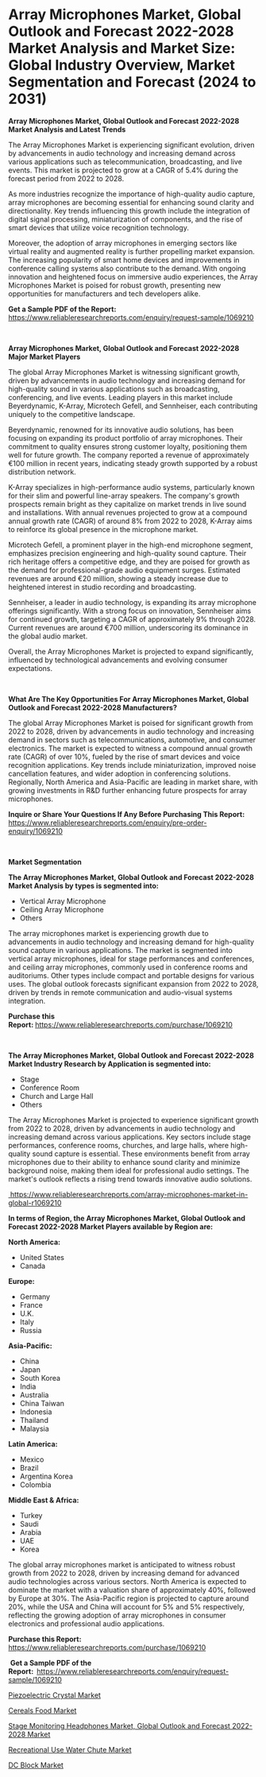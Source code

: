 <p><h1>Array Microphones Market, Global Outlook and Forecast 2022-2028 Market Analysis and Market Size: Global Industry Overview, Market Segmentation and Forecast (2024 to 2031)</h1></p><p><strong>Array Microphones Market, Global Outlook and Forecast 2022-2028 Market Analysis and Latest Trends</strong></p>
<p><p>The Array Microphones Market is experiencing significant evolution, driven by advancements in audio technology and increasing demand across various applications such as telecommunication, broadcasting, and live events. This market is projected to grow at a CAGR of 5.4% during the forecast period from 2022 to 2028. </p><p>As more industries recognize the importance of high-quality audio capture, array microphones are becoming essential for enhancing sound clarity and directionality. Key trends influencing this growth include the integration of digital signal processing, miniaturization of components, and the rise of smart devices that utilize voice recognition technology. </p><p>Moreover, the adoption of array microphones in emerging sectors like virtual reality and augmented reality is further propelling market expansion. The increasing popularity of smart home devices and improvements in conference calling systems also contribute to the demand. With ongoing innovation and heightened focus on immersive audio experiences, the Array Microphones Market is poised for robust growth, presenting new opportunities for manufacturers and tech developers alike.</p></p>
<p><strong>Get a Sample PDF of the Report:&nbsp;</strong> <a href="https://www.reliableresearchreports.com/enquiry/request-sample/1069210?utm_campaign=3&utm_medium=2&utm_source=Github&utm_content=ia&utm_term=04122024&utm_id=array-microphones-market-global-outlook-and-forecast-2022-2028">https://www.reliableresearchreports.com/enquiry/request-sample/1069210</a></p>
<p>&nbsp;</p>
<p><strong>Array Microphones Market, Global Outlook and Forecast 2022-2028 Major Market Players</strong></p>
<p><p>The global Array Microphones Market is witnessing significant growth, driven by advancements in audio technology and increasing demand for high-quality sound in various applications such as broadcasting, conferencing, and live events. Leading players in this market include Beyerdynamic, K-Array, Microtech Gefell, and Sennheiser, each contributing uniquely to the competitive landscape.</p><p>Beyerdynamic, renowned for its innovative audio solutions, has been focusing on expanding its product portfolio of array microphones. Their commitment to quality ensures strong customer loyalty, positioning them well for future growth. The company reported a revenue of approximately €100 million in recent years, indicating steady growth supported by a robust distribution network.</p><p>K-Array specializes in high-performance audio systems, particularly known for their slim and powerful line-array speakers. The company's growth prospects remain bright as they capitalize on market trends in live sound and installations. With annual revenues projected to grow at a compound annual growth rate (CAGR) of around 8% from 2022 to 2028, K-Array aims to reinforce its global presence in the microphone market.</p><p>Microtech Gefell, a prominent player in the high-end microphone segment, emphasizes precision engineering and high-quality sound capture. Their rich heritage offers a competitive edge, and they are poised for growth as the demand for professional-grade audio equipment surges. Estimated revenues are around €20 million, showing a steady increase due to heightened interest in studio recording and broadcasting.</p><p>Sennheiser, a leader in audio technology, is expanding its array microphone offerings significantly. With a strong focus on innovation, Sennheiser aims for continued growth, targeting a CAGR of approximately 9% through 2028. Current revenues are around €700 million, underscoring its dominance in the global audio market. </p><p>Overall, the Array Microphones Market is projected to expand significantly, influenced by technological advancements and evolving consumer expectations.</p></p>
<p>&nbsp;</p>
<p><strong>What Are The Key Opportunities For Array Microphones Market, Global Outlook and Forecast 2022-2028 Manufacturers?</strong></p>
<p><p>The global Array Microphones Market is poised for significant growth from 2022 to 2028, driven by advancements in audio technology and increasing demand in sectors such as telecommunications, automotive, and consumer electronics. The market is expected to witness a compound annual growth rate (CAGR) of over 10%, fueled by the rise of smart devices and voice recognition applications. Key trends include miniaturization, improved noise cancellation features, and wider adoption in conferencing solutions. Regionally, North America and Asia-Pacific are leading in market share, with growing investments in R&D further enhancing future prospects for array microphones.</p></p>
<p><strong>Inquire or Share Your Questions If Any Before Purchasing This Report:</strong> <a href="https://www.reliableresearchreports.com/enquiry/pre-order-enquiry/1069210?utm_campaign=3&utm_medium=2&utm_source=Github&utm_content=ia&utm_term=04122024&utm_id=array-microphones-market-global-outlook-and-forecast-2022-2028">https://www.reliableresearchreports.com/enquiry/pre-order-enquiry/1069210</a></p>
<p>&nbsp;</p>
<p><strong>Market Segmentation</strong></p>
<p><strong>The Array Microphones Market, Global Outlook and Forecast 2022-2028 Market Analysis by types is segmented into:</strong></p>
<p><ul><li>Vertical Array Microphone</li><li>Ceiling Array Microphone</li><li>Others</li></ul></p>
<p><p>The array microphones market is experiencing growth due to advancements in audio technology and increasing demand for high-quality sound capture in various applications. The market is segmented into vertical array microphones, ideal for stage performances and conferences, and ceiling array microphones, commonly used in conference rooms and auditoriums. Other types include compact and portable designs for various uses. The global outlook forecasts significant expansion from 2022 to 2028, driven by trends in remote communication and audio-visual systems integration.</p></p>
<p><strong>Purchase this Report:&nbsp;</strong><a href="https://www.reliableresearchreports.com/purchase/1069210?utm_campaign=3&utm_medium=2&utm_source=Github&utm_content=ia&utm_term=04122024&utm_id=array-microphones-market-global-outlook-and-forecast-2022-2028">https://www.reliableresearchreports.com/purchase/1069210</a></p>
<p>&nbsp;</p>
<p><strong>The Array Microphones Market, Global Outlook and Forecast 2022-2028 Market Industry Research by Application is segmented into:</strong></p>
<p><ul><li>Stage</li><li>Conference Room</li><li>Church and Large Hall</li><li>Others</li></ul></p>
<p><p>The Array Microphones Market is projected to experience significant growth from 2022 to 2028, driven by advancements in audio technology and increasing demand across various applications. Key sectors include stage performances, conference rooms, churches, and large halls, where high-quality sound capture is essential. These environments benefit from array microphones due to their ability to enhance sound clarity and minimize background noise, making them ideal for professional audio settings. The market's outlook reflects a rising trend towards innovative audio solutions.</p></p>
<p><a href="https://www.reliableresearchreports.com/array-microphones-market-in-global-r1069210?utm_campaign=3&utm_medium=2&utm_source=Github&utm_content=ia&utm_term=04122024&utm_id=array-microphones-market-global-outlook-and-forecast-2022-2028">&nbsp;https://www.reliableresearchreports.com/array-microphones-market-in-global-r1069210</a></p>
<p><strong>In terms of Region, the Array Microphones Market, Global Outlook and Forecast 2022-2028 Market Players available by Region are:</strong></p>
<p>
    <p> <strong> North America: </strong>
        <ul>
            <li>United States</li>
            <li>Canada</li>
        </ul>
        </p> 
    <p> <strong> Europe: </strong>
        <ul>
            <li>Germany</li>
            <li>France</li>
            <li>U.K.</li>
            <li>Italy</li>
            <li>Russia</li>
        </ul>
        </p> 
    <p> <strong> Asia-Pacific: </strong>
        <ul>
            <li>China</li>
            <li>Japan</li>
            <li>South Korea</li>
            <li>India</li>
            <li>Australia</li>
            <li>China Taiwan</li>
            <li>Indonesia</li>
            <li>Thailand</li>
            <li>Malaysia</li>
        </ul>
        </p> 
    <p> <strong> Latin America: </strong>
        <ul>
            <li>Mexico</li>
            <li>Brazil</li>
            <li>Argentina Korea</li>
            <li>Colombia</li>
        </ul>
        </p> 
    <p> <strong> Middle East & Africa: </strong>
        <ul>
            <li>Turkey</li>
            <li>Saudi</li>
            <li>Arabia</li>
            <li>UAE</li>
            <li>Korea</li>
        </ul>
    </p>
    </p>
<p><p>The global array microphones market is anticipated to witness robust growth from 2022 to 2028, driven by increasing demand for advanced audio technologies across various sectors. North America is expected to dominate the market with a valuation share of approximately 40%, followed by Europe at 30%. The Asia-Pacific region is projected to capture around 20%, while the USA and China will account for 5% and 5% respectively, reflecting the growing adoption of array microphones in consumer electronics and professional audio applications.</p></p>
<p><strong>Purchase this Report: </strong><a href="https://www.reliableresearchreports.com/purchase/1069210?utm_campaign=3&utm_medium=2&utm_source=Github&utm_content=ia&utm_term=04122024&utm_id=array-microphones-market-global-outlook-and-forecast-2022-2028">https://www.reliableresearchreports.com/purchase/1069210</a></p>
<p>&nbsp;<strong>Get a Sample PDF of the Report:&nbsp;&nbsp;</strong><a href="https://www.reliableresearchreports.com/enquiry/request-sample/1069210?utm_campaign=3&utm_medium=2&utm_source=Github&utm_content=ia&utm_term=04122024&utm_id=array-microphones-market-global-outlook-and-forecast-2022-2028">https://www.reliableresearchreports.com/enquiry/request-sample/1069210</a></p>
<p><strong></strong></p>
<p><p><a href="https://www.linkedin.com/pulse/piezoelectric-crystal-market-report-product-type-end-use-application-kjfjc?utm_campaign=3&utm_medium=2&utm_source=Github&utm_content=ia&utm_term=04122024&utm_id=array-microphones-market-global-outlook-and-forecast-2022-2028">Piezoelectric Crystal Market</a></p><p><a href="https://issuu.com/reportprime-2/docs/cereals-food-market-size-2030.pptx?utm_campaign=3&utm_medium=2&utm_source=Github&utm_content=ia&utm_term=04122024&utm_id=array-microphones-market-global-outlook-and-forecast-2022-2028">Cereals Food Market</a></p><p><a href="https://github.com/mauripalmi/Market-Research-Report-List-5/blob/main/stage-monitoring-headphones-market-global-outlook-and-forecast-2022-2028-market.md?utm_campaign=3&utm_medium=2&utm_source=Github&utm_content=ia&utm_term=04122024&utm_id=array-microphones-market-global-outlook-and-forecast-2022-2028">Stage Monitoring Headphones Market, Global Outlook and Forecast 2022-2028 Market</a></p><p><a href="https://issuu.com/reportprime-2/docs/recreational-use-water-chute-market-size-2030.pptx?utm_campaign=3&utm_medium=2&utm_source=Github&utm_content=ia&utm_term=04122024&utm_id=array-microphones-market-global-outlook-and-forecast-2022-2028">Recreational Use Water Chute Market</a></p><p><a href="https://www.linkedin.com/pulse/dc-block-market-overview-global-trends-future-prospects-from-x5ojc?utm_campaign=3&utm_medium=2&utm_source=Github&utm_content=ia&utm_term=04122024&utm_id=array-microphones-market-global-outlook-and-forecast-2022-2028">DC Block Market</a></p></p>